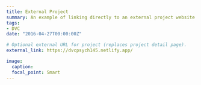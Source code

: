 ```yaml
---
title: External Project
summary: An example of linking directly to an external project website using `external_link`.
tags:
- DVC
date: "2016-04-27T00:00:00Z"

# Optional external URL for project (replaces project detail page).
external_link: https://dvcpsych145.netlify.app/

image:
  caption: 
  focal_point: Smart
---
```


